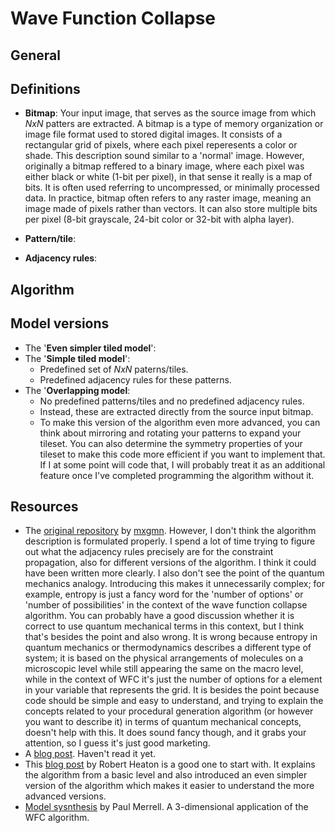# Wave Function Collapse

## General

## Definitions

- **Bitmap**: Your input image, that serves as the source image from which $NxN$ patters are extracted. A bitmap is a type of memory organization or image file format used to stored digital images. It consists of a rectangular grid of pixels, where each pixel reperesents a color or shade. This description sound similar to a 'normal' image. However, originally a bitmap reffered to a binary image, where each pixel was either black or white (1-bit per pixel), in that sense it really is a map of bits. It is often used referring to uncompressed, or minimally processed data. In practice, bitmap often refers to any raster image, meaning an image made of pixels rather than vectors. It can also store multiple bits per pixel (8-bit grayscale, 24-bit color or 32-bit with alpha layer).

- **Pattern/tile**: 

- **Adjacency rules**:

## Algorithm

## Model versions

- The '**Even simpler tiled model**':
- The '**Simple tiled model**':
    - Predefined set of $NxN$ paterns/tiles.
    - Predefined adjacency rules for these patterns.
- The '**Overlapping model**:
    - No predefined patterns/tiles and no predefined adjacency rules.
    - Instead, these are extracted directly from the source input bitmap.
    - To make this version of the algorithm even more advanced, you can think about mirroring and rotating your patterns to expand your tileset. You can also determine the symmetry properties of your tileset to make this code more efficient if you want to implement that. If I at some point will code that, I will probably treat it as an additional feature once I've completed programming the algorithm without it.

## Resources

- The [original repository](https://github.com/mxgmn/WaveFunctionCollapse/tree/master) by [mxgmn](https://github.com/mxgmn). However, I don't think the algorithm description is formulated properly. I spend a lot of time trying to figure out what the adjacency rules precisely are for the constraint propagation, also for different versions of the algorithm. I think it could have been written more clearly. I also don't see the point of the quantum mechanics analogy. Introducing this makes it unnecessarily complex; for example, entropy is just a fancy word for the 'number of options' or 'number of possibilities' in the context of the wave function collapse algorithm. You can probably have a good discussion whether it is correct to use quantum mechanical terms in this context, but I think that's besides the point and also wrong. It is wrong because entropy in quantum mechanics or thermodynamics describes a different type of system; it is based on the physical arrangements of molecules on a microscopic level while still appearing the same on the macro level, while in the context of WFC it's just the number of options for a element in your variable that represents the grid. It is besides the point because code should be simple and easy to understand, and trying to explain the concepts related to your procedural generation algorithm (or however you want to describe it) in terms of quantum mechanical concepts, doesn't help with this. It does sound fancy though, and it grabs your attention, so I guess it's just good marketing.
- A [blog post](https://www.gridbugs.org/wave-function-collapse/). Haven't read it yet.
- This [blog post](https://robertheaton.com/2018/12/17/wavefunction-collapse-algorithm/) by Robert Heaton is a good one to start with. It explains the algorithm from a basic level and also introduced an even simpler version of the algorithm which makes it easier to understand the more advanced versions.
- [Model sysnthesis](https://paulmerrell.org/model-synthesis/) by Paul Merrell. A 3-dimensional application of the WFC algorithm.
